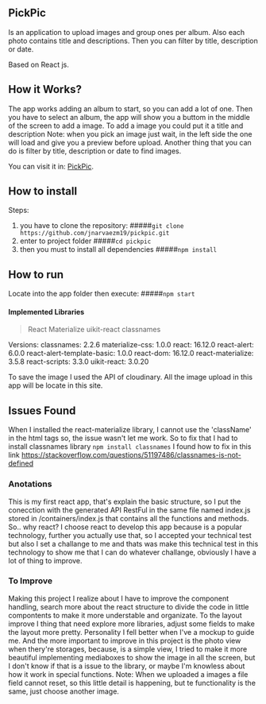 ## PickPic ##
Is an application to upload images and group ones per album.
Also each photo contains title and descriptions. Then you can filter by title, description or date.

Based on React js.

## How it Works? ##
The app works adding an album to start, so you can add a lot of one. Then you have to select an album, the app will show you a buttom in the middle of the screen to add a image.
To add a image you could put it a title and description
Note: when you pick an image just wait, in the left side the one will load and give you a preview before upload.
Another thing that you can do is filter by title, description or date to find images.

You can visit it in: [PickPic](https://github.com/facebook/create-react-app).

## How to install
Steps:
1. you have to clone the repository:
#####`git clone https://github.com/jnarvaezm19/pickpic.git`
2. enter to project folder
#####`cd pickpic`
3. then you must to install all dependencies
#####`npm install`

## How to run ##
Locate into the app folder then execute:
#####`npm start`
 
#### Implemented Libraries ####
>React Materialize
>uikit-react
>classnames

Versions:
classnames: 2.2.6
 materialize-css: 1.0.0
react: 16.12.0
react-alert: 6.0.0
react-alert-template-basic: 1.0.0
react-dom: 16.12.0
react-materialize: 3.5.8
react-scripts: 3.3.0
uikit-react: 3.0.20

To save the image I used the API of cloudinary. All the image upload in this app will be locate in this site.


## Issues Found ##
When I installed the react-materialize library, I cannot use the 'className' in the html tags so, the issue wasn't let me work. So to fix that I had to install classnames library  `npm install classnames`
I found how to fix in this link https://stackoverflow.com/questions/51197486/classnames-is-not-defined

### Anotations ###
This is my first react app, that's explain the basic structure, so I put the conecction with the generated API RestFul in the same file named index.js stored in /containers/index.js  that contains all the functions and methods. 
So.. why react? I choose react to develop this app because is a popular technology, further you actually use that, so I accepted your technical test but also I set a challange to me and thats was make this technical test in this technology to show me that I can do whatever challange, obviously I have a lot of thing to improve.

### To Improve ###
Making this project I realize about I have to improve the component handling, search more about the react structure to divide the code in little compontents to make it more understable and organizate. To the layout improve I thing that need explore more libraries, adjust some fields to make the layout more pretty.
Personality I fell better when I've a mockup to guide me.
And the more important to improve in this project is the photo view when thery're storages, because, is a simple view, I tried to make it more beautiful implementing mediaboxes to show the image in all the screen, but I don't know if that is a issue to the library, or maybe I'm knowless about how it work in special functions. 
Note: When we uploaded a images a file field cannot reset, so this little detail is happening, but te functionality is the same, just choose another image.
